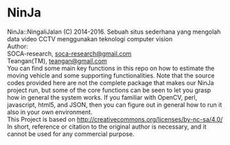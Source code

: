 # NinJa
NinJa::NingaliJalan (C) 2014-2016. Sebuah situs sederhana yang mengolah data video CCTV menggunakan teknologi computer vision
<br>
Author:
<br>
SOCA-research, soca-research@gmail.com
<br>
Teangan(TM), teangan@gmail.com
<br>
You can find some main key functions in this repo on how to estimate the moving vehicle and some supporting functionalities. Note that the source codes provided here are not the complete package that makes our NinJa project run, but some of the core functions can be seen to let you grasp how in general the system works. If you familiar with OpenCV, perl, javascript, html5, and JSON, then you can figure out in general how to run it also in your own environment.
<br>
This Project is based on http://creativecommons.org/licenses/by-nc-sa/4.0/
In short, reference or citation to the original author is necessary, and it cannot be used for any commercial purpose.
